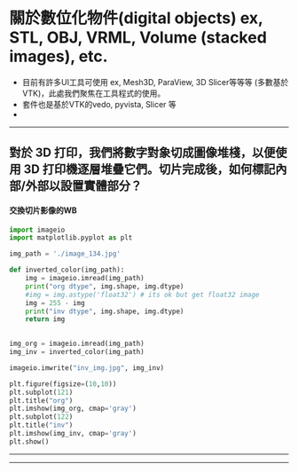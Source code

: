 # 關於數位化物件(digital objects) ex, STL, OBJ, VRML, Volume (stacked images), etc.
 * 目前有許多UI工具可使用 ex, Mesh3D, ParaView, 3D Slicer等等等 (多數基於VTK)，此處我們聚焦在工具程式的使用。
 * 套件也是基於VTK的vedo, pyvista, Slicer 等
 * 
* * *
## 對於 3D 打印，我們將數字對象切成圖像堆棧，以便使用 3D 打印機逐層堆疊它們。切片完成後，如何標記內部/外部以設置實體部分？ 
 

 
#### 交換切片影像的WB
```Python
import imageio
import matplotlib.pyplot as plt

img_path = './image_134.jpg'

def inverted_color(img_path):
    img = imageio.imread(img_path)
    print("org dtype", img.shape, img.dtype)
    #img = img.astype('float32') # its ok but get float32 image
    img = 255 - img
    print("inv dtype", img.shape, img.dtype)
    return img
    

img_org = imageio.imread(img_path)
img_inv = inverted_color(img_path)

imageio.imwrite("inv_img.jpg", img_inv)

plt.figure(figsize=(10,10))
plt.subplot(121)
plt.title("org")
plt.imshow(img_org, cmap='gray')
plt.subplot(122)
plt.title("inv")
plt.imshow(img_inv, cmap='gray')
plt.show()
```
 
* * *
  
  
  
  
* * *
